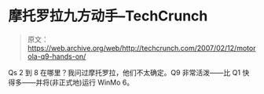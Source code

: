 # 摩托罗拉九方动手–TechCrunch

> 原文：<https://web.archive.org/web/http://techcrunch.com/2007/02/12/motorola-q9-hands-on/>

Qs 2 到 8 在哪里？我问过摩托罗拉，他们不太确定。Q9 非常活泼——比 Q1 快得多——并将(非正式地)运行 WinMo 6。
